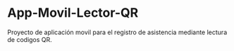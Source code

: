 # App-Movil-Lector-QR
Proyecto de aplicación movil para el registro de asistencia mediante lectura de codigos QR.
